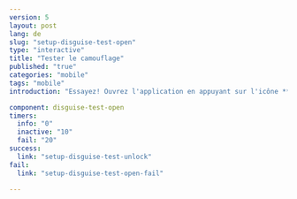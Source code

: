 ```yaml
---
version: 5
layout: post
lang: de
slug: "setup-disguise-test-open"
type: "interactive"
title: "Tester le camouflage"
published: "true"
categories: "mobile"
tags: "mobile"
introduction: "Essayez! Ouvrez l'application en appuyant sur l'icône **Calculate!**."

component: disguise-test-open
timers:
  info: "0"
  inactive: "10"
  fail: "20"
success: 
  link: "setup-disguise-test-unlock"
fail: 
  link: "setup-disguise-test-open-fail"

---
```

